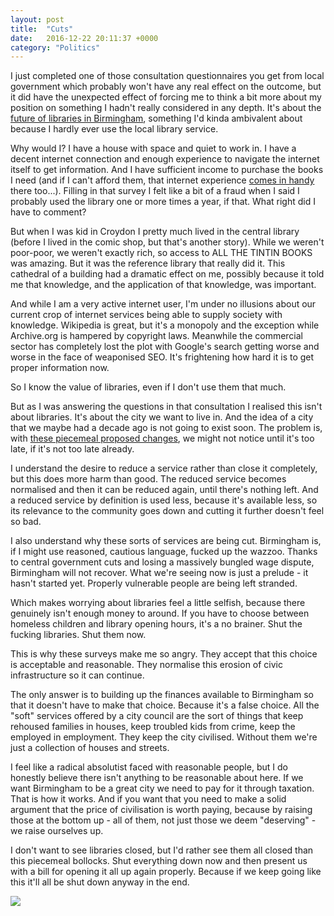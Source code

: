 ```yaml
---
layout: post
title:  "Cuts"
date:   2016-12-22 20:11:37 +0000
category: "Politics"
---
```


I just completed one of those consultation questionnaires you get from local government which probably won't have any real effect on the outcome, but it did have the unexpected effect of forcing me to think a bit more about my position on something I hadn't really considered in any depth. It's about the [future of libraries in Birmingham](https://www.birminghambeheard.org.uk/place/community-libraries/consult_view/), something I'd kinda ambivalent about because I hardly ever use the local library service. 

Why would I? I have a house with space and quiet to work in. I have a decent internet connection and enough experience to navigate the internet itself to get information. And I have sufficient income to purchase the books I need (and if I can't afford them, that internet experience [comes in handy](https://en.wikipedia.org/wiki/Library_Genesis) there too...). Filling in that survey I felt like a bit of a fraud when I said I probably used the library one or more times a year, if that. What right did I have to comment?

But when I was kid in Croydon I pretty much lived in the central library (before I lived in the comic shop, but that's another story). While we weren't poor-poor, we weren't exactly rich, so access to ALL THE TINTIN BOOKS was amazing. But it was the reference library that really did it. This cathedral of a building had a dramatic effect on me, possibly because it told me that knowledge, and the application of that knowledge, was important. 

And while I am a very active internet user, I'm under no illusions about our current crop of internet services being able to supply society with knowledge. Wikipedia is great, but it's a monopoly and the exception while Archive.org is hampered by copyright laws. Meanwhile the commercial sector has completely lost the plot with Google's search getting worse and worse in the face of weaponised SEO. It's frightening how hard it is to get proper information now.

So I know the value of libraries, even if I don't use them that much.

But as I was answering the questions in that consultation I realised this isn't about libraries. It's about the city we want to live in. And the idea of a city that we maybe had a decade ago is not going to exist soon. The problem is, with [these piecemeal proposed changes](https://www.birminghambeheard.org.uk/place/community-libraries/supporting_documents/3.%20List%20of%20Birmingham%20Community%20Libraries%20in%20proposed%20tiered%20structure.pdf), we might not notice until it's too late, if it's not too late already. 

I understand the desire to reduce a service rather than close it completely, but this does more harm than good. The reduced service becomes normalised and then it can be reduced again, until there's nothing left. And a reduced service by definition is used less, because it's available less, so its relevance to the community goes down and cutting it further doesn't feel so bad. 

I also understand why these sorts of services are being cut. Birmingham is, if I might use reasoned, cautious language, fucked up the wazzoo. Thanks to central government cuts and losing a massively bungled wage dispute, Birmingham will not recover. What we're seeing now is just a prelude - it hasn't started yet. Properly vulnerable people are being left stranded. 

Which makes worrying about libraries feel a little selfish, because there genuinely isn't enough money to around. If you have to choose between homeless children and library opening hours, it's a no brainer. Shut the fucking libraries. Shut them now. 

This is why these surveys make me so angry. They accept that this choice is acceptable and reasonable. They normalise this erosion of civic infrastructure so it can continue. 

The only answer is to building up the finances available to Birmingham so that it doesn't have to make that choice. Because it's a false choice. All the "soft" services offered by a city council are the sort of things that keep rehoused families in houses, keep troubled kids from crime, keep the employed in employment. They keep the city civilised. Without them we're just a collection of houses and streets. 

I feel like a radical absolutist faced with reasonable people, but I do honestly believe there isn't anything to be reasonable about here. If we want Birmingham to be a great city we need to pay for it through taxation. That is how it works. And if you want that you need to make a solid argument that the price of civilisation is worth paying, because by raising those at the bottom up - all of them, not just those we deem "deserving" - we raise ourselves up. 

I don't want to see libraries closed, but I'd rather see them all closed than this piecemeal bollocks. Shut everything down now and then present us with a bill for opening it all up again properly. Because if we keep going like this it'll all be shut down anyway in the end.

![](/images/negan.jpg)
